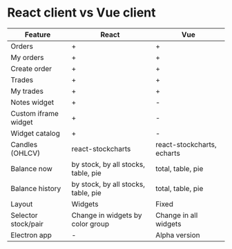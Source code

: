 # React client vs Vue client

| Feature | React | Vue |
|--|--|--|
| Orders | + | + |
| My orders | + | + |
| Create order | + | + |
| Trades | + | + |
| My trades | + | + |
| Notes widget | + | - |
| Custom iframe widget | + | - |
| Widget catalog | + | - |
| Candles (OHLCV) | react-stockcharts | react-stockcharts, echarts |
| Balance now | by stock, by all stocks, table, pie | total, table, pie |
| Balance history | by stock, by all stocks, table, pie | total, table, pie |
| Layout | Widgets | Fixed |
| Selector stock/pair | Change in widgets by color group | Change in all widgets |
| Electron app | - | Alpha version |
